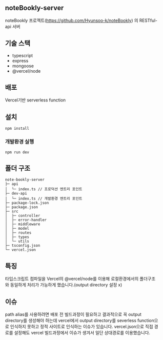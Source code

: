 ## noteBookly-server
noteBookly 프로젝트(https://github.com/Hyunsoo-k/noteBookly) 의 RESTful-api 서버

## 기술 스택
- typescript
- express
- mongoose
- @vercel/node

## 배포
Vercel기반 serverless function

## 설치
```
npm install
```

### 개발환경 실행
```
npm run dev
```

## 폴더 구조

```
note-bookly-server
├─ api
│  └─ index.ts // 프로덕션 엔트리 포인트
├─ dev-api
│  └─ index.ts // 개발환경 엔트리 포인트
├─ package-lock.json
├─ package.json
├─ src
│  ├─ controller
│  ├─ error-handler
│  ├─ middleware
│  ├─ model
│  ├─ routes
│  ├─ types
│  └─ utils
├─ tsconfig.json
└─ vercel.json
```

## 특징
타입스크립트 컴파일을 Vercel의 @vercel/node를 이용해 로컬환경에서의 폴더구조와 동일하게 처리가 가능하게 했습니다.(output directory 설정 x)

## 이슈
path alias를 사용하려면 배포 전 빌드과정이 필요하고 결과적으로 꼭 output directory를 생성해야 하는데 vercel에서 output directory를 severless function으로 인식하지 못하고 정적 사이트로 인식하는 이슈가 있습니다. vercel.json으로 직접 경로를 설정해도 vercel 빌드과정에서 이슈가 생겨서 일단  상대경로를 이용했습니다.
